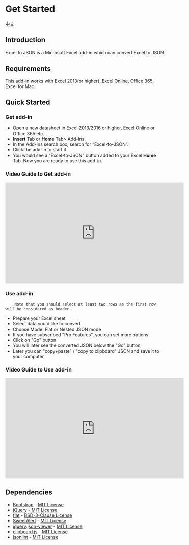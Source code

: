 # Get Started
 <a name="Introduction"></a> 
[中文](https://excel-to-json.wtsolutions.cn/zh-cn/latest/getstarted.html)

## Introduction

Excel to JSON is a Microsoft Excel add-in which can convert Excel to JSON.
 <a name="Requirements"></a> 
## Requirements
This add-in works with Excel 2013(or higher), Excel Online, Office 365, Excel for Mac.
 <a name="Quickstarted"></a> 
## Quick Started
 <a name="Getadd-in"></a> 
### Get add-in
* Open a new datasheet in Excel 2013/2016 or higher, Excel Online or Office 365 etc.	
* **Insert** Tab or **Home** Tab> Add-ins.
* In the Add-ins search box, search for “Excel-to-JSON”. 
* Click the add-in to start it.
* You would see a "Excel-to-JSON" button added to your Excel **Home** Tab. Now you are ready to use this add-in.

### Video Guide to Get add-in

<iframe width="560" height="315" src="https://www.youtube.com/embed/tN6lFjjhRfM?si=Yeypz-TplPjX1sWp" title="YouTube video player" frameborder="0" allow="accelerometer; autoplay; clipboard-write; encrypted-media; gyroscope; picture-in-picture; web-share" referrerpolicy="strict-origin-when-cross-origin" allowfullscreen></iframe>

<script async src="https://pagead2.googlesyndication.com/pagead/js/adsbygoogle.js?client=ca-pub-8772217510669640"
     crossorigin="anonymous"></script>
<ins class="adsbygoogle"
     style="display:block; text-align:center;"
     data-ad-layout="in-article"
     data-ad-format="fluid"
     data-ad-client="ca-pub-8772217510669640"
     data-ad-slot="2653271427"></ins>
<script>
     (adsbygoogle = window.adsbygoogle || []).push({});
</script>

 <a name="Useadd-in"></a> 
### Use add-in

		Note that you should select at least two rows as the first row will be considered as header.

* Prepare your Excel sheet
* Select data you'd like to convert
* Choose Mode: Flat or Nested JSON mode
* If you have subscribed "Pro Features", you can set more options
* Click on "Go" button
* You will later see the converted JSON below the "Go" button
* Later you can "copy+paste" / "copy to clipboard" JSON and save it to your computer

### Video Guide to Use add-in

<iframe width="560" height="315" src="https://www.youtube.com/embed/Hvj-O5aIzD0?si=yQdYvZkeKM6hMj6S" title="YouTube video player" frameborder="0" allow="accelerometer; autoplay; clipboard-write; encrypted-media; gyroscope; picture-in-picture; web-share" referrerpolicy="strict-origin-when-cross-origin" allowfullscreen></iframe>

## Dependencies
* [Bootstrap](https://github.com/twbs/bootstrap) - [MIT License](https://github.com/twbs/bootstrap/blob/main/LICENSE)
* [jQuery](https://github.com/jquery/jquery) - [MIT License](https://github.com/jquery/jquery/blob/main/LICENSE.txt)
* [flat](https://github.com/hughsk/flat) - [BSD-3-Clause License](https://github.com/hughsk/flat/blob/master/LICENSE)
* [SweetAlert](https://github.com/t4t5/sweetalert) - [MIT License](https://github.com/t4t5/sweetalert/blob/master/LICENSE.md)
* [jquery.json-viewer](https://github.com/abodelot/jquery.json-viewer) - [MIT License](https://github.com/abodelot/jquery.json-viewer/blob/master/LICENSE)
* [clipboard.js](https://github.com/zenorocha/clipboard.js) - [MIT License](https://github.com/zenorocha/clipboard.js/blob/master/LICENSE)
* [jsonlint](https://github.com/zaach/jsonlint) - [MIT License](https://github.com/zaach/jsonlint/blob/master/LICENSE)

